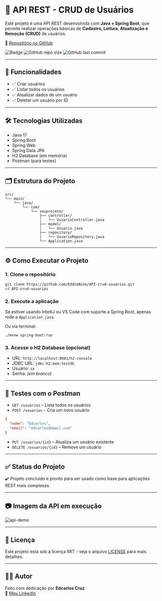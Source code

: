 # 🚀 API REST - CRUD de Usuários

Este projeto é uma API REST desenvolvida com **Java + Spring Boot**, que permite realizar operações básicas de **Cadastro, Leitura, Atualização e Remoção (CRUD)** de usuários.

🔗 [Repositório no GitHub](https://github.com/EddieNine/API-crud-usuarios)

![Badge](https://img.shields.io/badge/status-finalizado-green)
![GitHub repo size](https://img.shields.io/github/repo-size/EddieNine/API-crud-usuarios)
![GitHub last commit](https://img.shields.io/github/last-commit/EddieNine/API-crud-usuarios)

---

## 📌 Funcionalidades

- ✅ Criar usuários
- ✅ Listar todos os usuários
- ✅ Atualizar dados de um usuário
- ✅ Deletar um usuário por ID

---

## 🛠️ Tecnologias Utilizadas

- Java 17
- Spring Boot
- Spring Web
- Spring Data JPA
- H2 Database (em memória)
- Postman (para testes)

---

## 🗂️ Estrutura do Projeto

```
src/
└── main/
    └── java/
        └── com/
            └── seuprojeto/
                ├── controller/
                │   └── UsuarioController.java
                ├── model/
                │   └── Usuario.java
                ├── repository/
                │   └── UsuarioRepository.java
                └── Application.java
```

---

## ⚙️ Como Executar o Projeto

### 1. Clone o repositório

```bash
git clone https://github.com/EddieNine/API-crud-usuarios.git
cd API-crud-usuarios
```

### 2. Execute a aplicação

Se estiver usando IntelliJ ou VS Code com suporte a Spring Boot, apenas rode a `Application.java`.

Ou via terminal:

```bash
./mvnw spring-boot:run
```

### 3. Acesse o H2 Database (opcional)

- URL: `http://localhost:8081/h2-console`
- JDBC URL: `jdbc:h2:mem:testdb`
- Usuário: `sa`
- Senha: *(em branco)*

---

## 🧪 Testes com o Postman

- `GET /usuarios` – Lista todos os usuários
- `POST /usuarios` – Cria um novo usuário
```json
{
  "nome": "Edcarlos",
  "email": "edcarlos@email.com"
}
```

- `PUT /usuarios/{id}` – Atualiza um usuário existente
- `DELETE /usuarios/{id}` – Remove um usuário

---

## ✅ Status do Projeto

✔️ Projeto concluído e pronto para ser usado como base para aplicações REST mais complexas.

---

## 📷 Imagem da API em execução

![api-demo](https://github.com/user-attachments/assets/091aec56-070d-4594-a739-bbd248e7828f)


---

## 📄 Licença

Este projeto está sob a licença MIT - veja o arquivo [LICENSE](LICENSE) para mais detalhes.

---

## 🙋‍♂️ Autor

Feito com dedicação por **Edcarlos Cruz**  
📇 [Meu LinkedIn](https://www.linkedin.com/in/edcarloscruz/)
